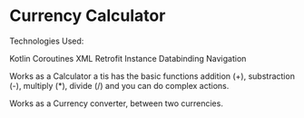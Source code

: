 <b><h1>Currency Calculator</h1></b>


Technologies Used:

  Kotlin
  Coroutines
  XML
  Retrofit Instance
  Databinding
  Navigation
  
  
Works as a Calculator a tis has the basic functions addition (+), substraction (-), multiply (*), divide (/) and you can do complex actions.


Works as a Currency converter, between two currencies.

